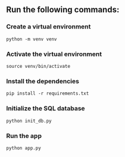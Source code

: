 ## Run the following commands:

### Create a virtual environment
`python -m venv venv`

### Activate the virtual environment
`source venv/bin/activate`

### Install the dependencies
`pip install -r requirements.txt`

### Initialize the SQL database
`python init_db.py`

### Run the app
`python app.py`